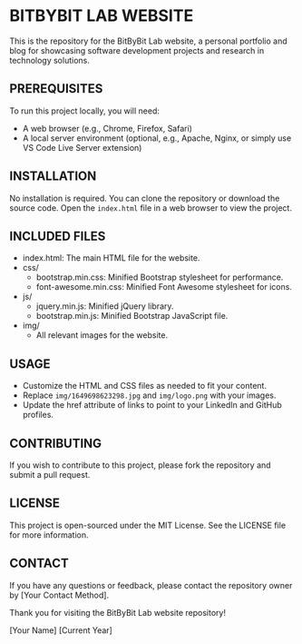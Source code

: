 BITBYBIT LAB WEBSITE
===================

This is the repository for the BitByBit Lab website, a personal portfolio and blog for showcasing software development projects and research in technology solutions.

PREREQUISITES
-------------
To run this project locally, you will need:
- A web browser (e.g., Chrome, Firefox, Safari)
- A local server environment (optional, e.g., Apache, Nginx, or simply use VS Code Live Server extension)

INSTALLATION
------------
No installation is required. You can clone the repository or download the source code. 
Open the `index.html` file in a web browser to view the project.

INCLUDED FILES
--------------
- index.html: The main HTML file for the website.
- css/
  - bootstrap.min.css: Minified Bootstrap stylesheet for performance.
  - font-awesome.min.css: Minified Font Awesome stylesheet for icons.
- js/
  - jquery.min.js: Minified jQuery library.
  - bootstrap.min.js: Minified Bootstrap JavaScript file.
- img/
  - All relevant images for the website.

USAGE
-----
- Customize the HTML and CSS files as needed to fit your content.
- Replace `img/1649698623298.jpg` and `img/logo.png` with your images.
- Update the href attribute of links to point to your LinkedIn and GitHub profiles.

CONTRIBUTING
------------
If you wish to contribute to this project, please fork the repository and submit a pull request.

LICENSE
-------
This project is open-sourced under the MIT License. See the LICENSE file for more information.

CONTACT
-------
If you have any questions or feedback, please contact the repository owner by [Your Contact Method].

Thank you for visiting the BitByBit Lab website repository!

[Your Name]
[Current Year]
